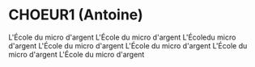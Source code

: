 # CHOEUR1 (Antoine)
L'École du micro d'argent
L'École du micro d'argent
L'Écoledu micro d'argent
L'École du micro d'argent
L'École du micro d'argent
L'École du micro d'argent
L'École du micro d'argent